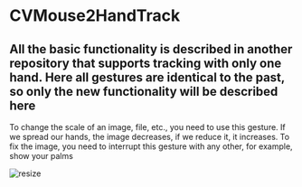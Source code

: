 # CVMouse2HandTrack

## All the basic functionality is described in another repository that supports tracking with only one hand. Here all gestures are identical to the past, so only the new functionality will be described here

To change the scale of an image, file, etc., you need to use this gesture. If we spread our hands, the image decreases, if we reduce it, it increases. To fix the image, you need to interrupt this gesture with any other, for example, show your palms

![resize](https://user-images.githubusercontent.com/59707245/218589700-4e22a873-8515-4dca-a0ff-90ef0d24accf.gif)

